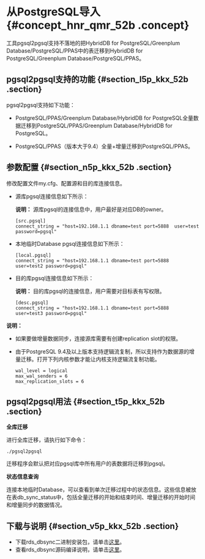 # 从PostgreSQL导入 {#concept_hnr_qmr_52b .concept}

工具pgsql2pgsql支持不落地的把HybridDB for PostgreSQL/Greenplum Database/PostgreSQL/PPAS中的表迁移到HybridDB for PostgreSQL/Greenplum Database/PostgreSQL/PPAS。

## pgsql2pgsql支持的功能 {#section_l5p_kkx_52b .section}

pgsql2pgsql支持如下功能：

-   PostgreSQL/PPAS/Greenplum Database/HybridDB for PostgreSQL全量数据迁移到PostgreSQL/PPAS/Greenplum Database/HybridDB for PostgreSQL。

-   PostgreSQL/PPAS（版本大于9.4）全量+增量迁移到PostgreSQL/PPAS。


## 参数配置 {#section_n5p_kkx_52b .section}

修改配置文件my.cfg、配置源和目的库连接信息。

-   源库pgsql连接信息如下所示：

    **说明：** 源库pgsql的连接信息中，用户最好是对应DB的owner。

    ```
    [src.pgsql]
    connect_string = "host=192.168.1.1 dbname=test port=5888  user=test password=pgsql"
    ```

-   本地临时Database pgsql连接信息如下所示：

    ```
    [local.pgsql]
    connect_string = "host=192.168.1.1 dbname=test port=5888  user=test2 password=pgsql"
    ```

-   目的库pgsql连接信息如下所示：

    **说明：** 目的库pgsql的连接信息，用户需要对目标表有写权限。

    ```
    [desc.pgsql]
    connect_string = "host=192.168.1.1 dbname=test port=5888  user=test3 password=pgsql"
    ```


**说明：** 

-   如果要做增量数据同步，连接源库需要有创建replication slot的权限。
-   由于PostgreSQL 9.4及以上版本支持逻辑流复制，所以支持作为数据源的增量迁移。打开下列内核参数才能让内核支持逻辑流复制功能。

    ```
    wal_level = logical
    max_wal_senders = 6
    max_replication_slots = 6
    ```


## pgsql2pgsql用法 {#section_t5p_kkx_52b .section}

**全库迁移**

进行全库迁移，请执行如下命令：

```
./pgsql2pgsql
```

迁移程序会默认把对应pgsql库中所有用户的表数据将迁移到pgsql。

**状态信息查询**

连接本地临时Database，可以查看到单次迁移过程中的状态信息。这些信息被放在表db\_sync\_status中，包括全量迁移的开始和结束时间、增量迁移的开始时间和增量同步的数据情况。

## 下载与说明 {#section_v5p_kkx_52b .section}

-   下载rds\_dbsync二进制安装包，请单击[这里](https://github.com/aliyun/rds_dbsync/releases)。
-   查看rds\_dbsync源码编译说明，请单击[这里](https://github.com/aliyun/rds_dbsync/blob/master/doc/design.md)。

